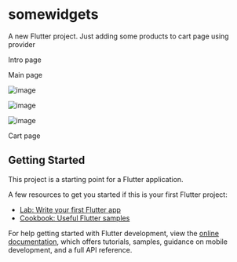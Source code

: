 # somewidgets

A new Flutter project. Just adding some products to cart page using provider

Intro page

Main page

![image](https://github.com/RakhmanSabirov/mini_ecomerrce/assets/140696861/6d3e7644-2930-416d-983e-74c260e71935)

![image](https://github.com/RakhmanSabirov/mini_ecomerrce/assets/140696861/de6da76e-ef01-4075-a79d-2546bb81a1c7)

![image](https://github.com/RakhmanSabirov/mini_ecomerrce/assets/140696861/7251cf1d-d13a-4f05-abcc-39b66c0c3290)



Cart page
## Getting Started

This project is a starting point for a Flutter application.

A few resources to get you started if this is your first Flutter project:

- [Lab: Write your first Flutter app](https://docs.flutter.dev/get-started/codelab)
- [Cookbook: Useful Flutter samples](https://docs.flutter.dev/cookbook)

For help getting started with Flutter development, view the
[online documentation](https://docs.flutter.dev/), which offers tutorials,
samples, guidance on mobile development, and a full API reference.
